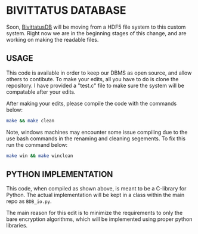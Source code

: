 # BIVITTATUS DATABASE
Soon, [BivittatusDB](https://github.com/HarbingerOfFire/bivittatusDB) will be moving from a HDF5 file system to this custom system. Right now we are in the beginning stages of this change, and are working on making the readable files. 

## USAGE
This code is available in order to keep our DBMS as open source, and allow others to contibute. To make your edits, all you have to do is clone the repository. I have provided a "test.c" file to make sure the system will be compatable after your edits.

After making your edits, please compile the code with the commands below:
```bash
make && make clean
```
Note, windows machines may encounter some issue compiling due to the use bash commands in the renaming and cleaning segements. To fix this run the command below:
```bash
make win && make winclean
```

## PYTHON IMPLEMENTATION
This code, when compiled as shown above, is meant to be a C-library for Python. The actual implementation will be kept in a class within the main repo as `BDB_io.py`. 

The main reason for this edit is to minimize the requirements to only the bare encryption algorithms, which will be implemented using proper python libraries. 
